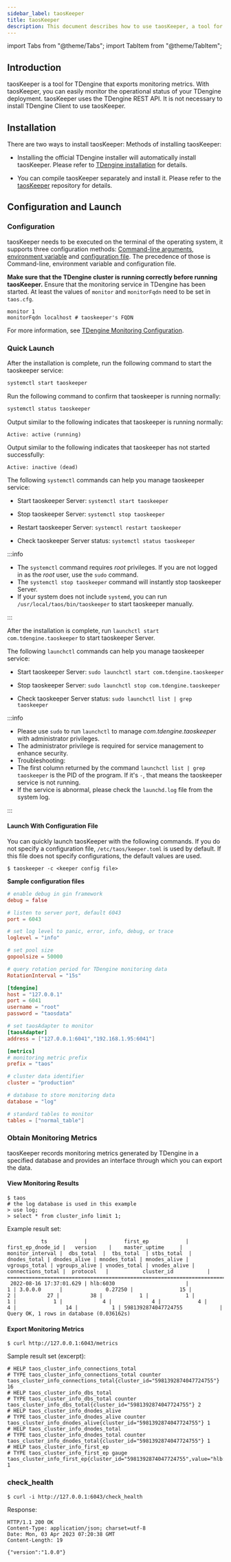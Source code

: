 ```yaml
---
sidebar_label: taosKeeper
title: taosKeeper
description: This document describes how to use taosKeeper, a tool for exporting TDengine monitoring metrics.
---
```


import Tabs from "@theme/Tabs";
import TabItem from "@theme/TabItem";

## Introduction

taosKeeper is a tool for TDengine that exports monitoring metrics. With taosKeeper, you can easily monitor the operational status of your TDengine deployment. taosKeeper uses the TDengine REST API. It is not necessary to install TDengine Client to use taosKeeper.

## Installation

There are two ways to install taosKeeper:
Methods of installing taosKeeper:

- Installing the official TDengine installer will automatically install taosKeeper. Please refer to [TDengine installation](/operation/pkg-install) for details.

- You can compile taosKeeper separately and install it. Please refer to the [taosKeeper](https://github.com/taosdata/taoskeeper) repository for details.
## Configuration and Launch

### Configuration

taosKeeper needs to be executed on the terminal of the operating system, it supports three configuration methods: [Command-line arguments](#command-line-arguments-in-detail), [environment variable](#environment-variable-in-detail) and [configuration file](#configuration-file-parameters-in-detail). The precedence of those is Command-line, environment variable and configuration file.

**Make sure that the TDengine cluster is running correctly before running taosKeeper.** Ensure that the monitoring service in TDengine has been started. At least the values of `monitor` and `monitorFqdn` need to be set in `taos.cfg`.

```shell
monitor 1
monitorFqdn localhost # taoskeeper's FQDN
```

For more information, see [TDengine Monitoring Configuration](../config/#monitoring).

### Quick Launch

<Tabs>
<TabItem label="Linux" value="linux">

After the installation is complete, run the following command to start the taoskeeper service:

```bash
systemctl start taoskeeper
```

Run the following command to confirm that taoskeeper is running normally:

```bash
systemctl status taoskeeper
```

Output similar to the following indicates that taoskeeper is running normally:

```
Active: active (running)
```

Output similar to the following indicates that taoskeeper has not started successfully:

```
Active: inactive (dead)
```

The following `systemctl` commands can help you manage taoskeeper service:

- Start taoskeeper Server: `systemctl start taoskeeper`

- Stop taoskeeper Server: `systemctl stop taoskeeper`

- Restart taoskeeper Server: `systemctl restart taoskeeper`

- Check taoskeeper Server status: `systemctl status taoskeeper`

:::info

- The `systemctl` command requires _root_ privileges. If you are not logged in as the _root_ user, use the `sudo` command.
- The `systemctl stop taoskeeper` command will instantly stop taoskeeper Server.
- If your system does not include `systemd`, you can run `/usr/local/taos/bin/taoskeeper` to start taoskeeper manually.

:::
</TabItem>

<TabItem label="macOS" value="macos">

After the installation is complete, run `launchctl start com.tdengine.taoskeeper` to start taoskeeper Server.

The following `launchctl` commands can help you manage taoskeeper service:

- Start taoskeeper Server: `sudo launchctl start com.tdengine.taoskeeper`

- Stop taoskeeper Server: `sudo launchctl stop com.tdengine.taoskeeper`

- Check taoskeeper Server status: `sudo launchctl list | grep taoskeeper`

:::info
- Please use `sudo` to run `launchctl` to manage _com.tdengine.taoskeeper_ with administrator privileges.
- The administrator privilege is required for service management to enhance security.
- Troubleshooting:
- The first column returned by the command `launchctl list | grep taoskeeper` is the PID of the program. If it's `-`, that means the taoskeeper service is not running.
- If the service is abnormal, please check the `launchd.log` file from the system log.

:::

</TabItem>
</Tabs>

#### Launch With Configuration File

You can quickly launch taosKeeper with the following commands. If you do not specify a configuration file, `/etc/taos/keeper.toml` is used by default. If this file does not specify configurations, the default values are used.

```shell
$ taoskeeper -c <keeper config file>
```

**Sample configuration files**
```toml
# enable debug in gin framework
debug = false

# listen to server port, default 6043
port = 6043

# set log level to panic, error, info, debug, or trace
loglevel = "info"

# set pool size
gopoolsize = 50000

# query rotation period for TDengine monitoring data
RotationInterval = "15s"

[tdengine]
host = "127.0.0.1"
port = 6041
username = "root"
password = "taosdata"

# set taosAdapter to monitor
[taosAdapter]
address = ["127.0.0.1:6041","192.168.1.95:6041"]

[metrics]
# monitoring metric prefix
prefix = "taos"

# cluster data identifier
cluster = "production"

# database to store monitoring data
database = "log"

# standard tables to monitor
tables = ["normal_table"]
```

### Obtain Monitoring Metrics

taosKeeper records monitoring metrics generated by TDengine in a specified database and provides an interface through which you can export the data.

#### View Monitoring Results

```shell
$ taos
# the log database is used in this example
> use log;
> select * from cluster_info limit 1;
```

Example result set:

```shell
           ts            |            first_ep            | first_ep_dnode_id |   version    |    master_uptime     | monitor_interval |  dbs_total  |  tbs_total  | stbs_total  | dnodes_total | dnodes_alive | mnodes_total | mnodes_alive | vgroups_total | vgroups_alive | vnodes_total | vnodes_alive | connections_total |  protocol   |           cluster_id           |
===============================================================================================================================================================================================================================================================================================================================================================================
 2022-08-16 17:37:01.629 | hlb:6030                       |                 1 | 3.0.0.0      |              0.27250 |               15 |           2 |          27 |          38 |            1 |            1 |            1 |            1 |             4 |             4 |            4 |            4 |                14 |           1 | 5981392874047724755            |
Query OK, 1 rows in database (0.036162s)
```

#### Export Monitoring Metrics

```shell
$ curl http://127.0.0.1:6043/metrics
```

Sample result set (excerpt):

```shell
# HELP taos_cluster_info_connections_total
# TYPE taos_cluster_info_connections_total counter
taos_cluster_info_connections_total{cluster_id="5981392874047724755"} 16
# HELP taos_cluster_info_dbs_total
# TYPE taos_cluster_info_dbs_total counter
taos_cluster_info_dbs_total{cluster_id="5981392874047724755"} 2
# HELP taos_cluster_info_dnodes_alive
# TYPE taos_cluster_info_dnodes_alive counter
taos_cluster_info_dnodes_alive{cluster_id="5981392874047724755"} 1
# HELP taos_cluster_info_dnodes_total
# TYPE taos_cluster_info_dnodes_total counter
taos_cluster_info_dnodes_total{cluster_id="5981392874047724755"} 1
# HELP taos_cluster_info_first_ep
# TYPE taos_cluster_info_first_ep gauge
taos_cluster_info_first_ep{cluster_id="5981392874047724755",value="hlb:6030"} 1
```

### check_health 

```
$ curl -i http://127.0.0.1:6043/check_health
```

Response:

```
HTTP/1.1 200 OK
Content-Type: application/json; charset=utf-8
Date: Mon, 03 Apr 2023 07:20:38 GMT
Content-Length: 19

{"version":"1.0.0"}
```
